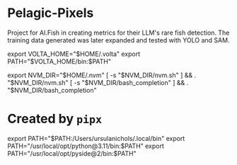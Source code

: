 # Pelagic-Pixels

Project for AI.Fish in creating metrics for their LLM's rare fish detection. The training data generated was later expanded and tested with YOLO and SAM.



export VOLTA_HOME="$HOME/.volta"
export PATH="$VOLTA_HOME/bin:$PATH"

export NVM_DIR="$HOME/.nvm"
[ -s "$NVM_DIR/nvm.sh" ] && \. "$NVM_DIR/nvm.sh"  
[ -s "$NVM_DIR/bash_completion" ] && \. "$NVM_DIR/bash_completion"  

# Created by `pipx` 
export PATH="$PATH:/Users/ursulanichols/.local/bin"
export PATH="/usr/local/opt/python@3.11/bin:$PATH"
export PATH="/usr/local/opt/pyside@2/bin:$PATH"

